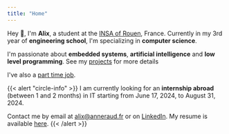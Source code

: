 ```yaml
---
title: "Home"
---
```


Hey 👋, I'm **Alix**, a student at the [INSA of Rouen](https://www.insa-rouen.fr), France. Currently in my 3rd year of **engineering school**, I'm specializing in **computer science**.

I'm passionate about **embedded systems**, **artificial intelligence** and **low level programming**. See my [projects](/projects) for more details

I've also a [part time job]().

{{< alert "circle-info" >}}
I am currently looking for an **internship abroad** (between 1 and 2 months) in IT starting from June 17, 2024, to August 31, 2024.

Contact me by email at [alix@anneraud.fr](mailto:alix@anneraud.fr) or on [LinkedIn](https://www.linkedin.com/in/alix-anneraud/). My
resume is available [here](/Resume.pdf).
{{< /alert >}}